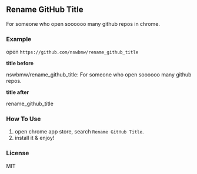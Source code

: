 ## Rename GitHub Title

For someone who open soooooo many github repos in chrome.

### Example

open `https://github.com/nswbmw/rename_github_title`

**title before**

nswbmw/rename_github_title: For someone who open soooooo many github repos.

**title after**

rename_github_title

### How To Use

1. open chrome app store, search `Rename GitHub Title`.
2. install it & enjoy!

### License

MIT